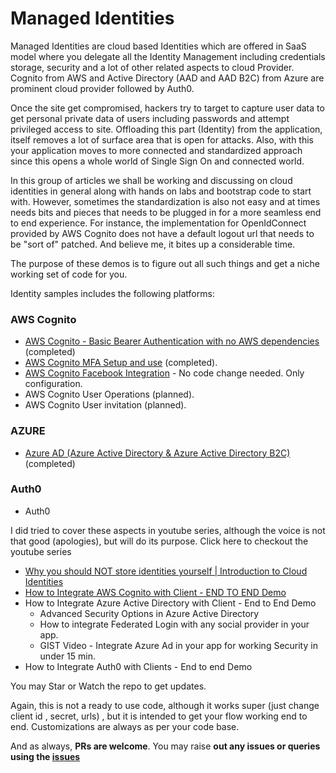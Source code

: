 # Managed Identities

Managed Identities are cloud based Identities which are offered in SaaS model where you delegate all the Identity Management including credentials storage, security and a lot of other related aspects to cloud Provider. Cognito from AWS and Active Directory (AAD and AAD B2C) from Azure are prominent cloud provider followed by Auth0. 

Once the site get compromised, hackers try to target to capture user data to get personal private data of users including passwords and attempt privileged access to site. Offloading this part (Identity) from the application, itself removes a lot of surface area that is open for attacks. Also, with this your application moves to more connected and standardized approach since this opens a whole world of Single Sign On and connected world. 

 

In this group of articles we shall be working and discussing on cloud identities in general along with hands on labs and bootstrap code to start with. However, sometimes the standardization is also not easy and at times needs bits and pieces that needs to be plugged in for a more seamless end to end experience. For instance, the implementation for OpenIdConnect provided by AWS Cognito does not have a default logout url that needs to be "sort of" patched. And believe me, it bites up a considerable time.  

The purpose of these demos is to figure out all such things and get a niche working set of code for you. 



Identity samples includes the following platforms: 

### AWS Cognito
* [AWS Cognito - Basic Bearer Authentication with no AWS dependencies](https://github.com/letsdocoding/cloud-identity-samples/tree/master/AWS-Cognito-Samples/01.%20Basic%20AWS%20Cognito%20Inegration ) (completed)
* [AWS Cognito MFA Setup and use](https://github.com/letsdocoding/cloud-identity-samples/tree/master/AWS-Cognito-Samples/02.%20MFA%20Integration) (completed).
* [AWS Cognito Facebook Integration](https://youtu.be/yFMTLgi1Grc) - No code change needed. Only configuration.
* AWS Cognito User Operations (planned).
* AWS Cognito User invitation (planned).

### AZURE
* [Azure AD (Azure Active Directory  & Azure Active Directory B2C)](https://github.com/letsdocoding/cloud-identity-samples/tree/master/Azure-AD-B2C/Azure-AD-B2C) (completed)

### Auth0
* Auth0

I did tried to cover these aspects in youtube series, although the voice is not that good (apologies), but will do its purpose. Click here to checkout the youtube series

* <a href="https://www.youtube.com/watch?v=PM_ny-nWME4&list=PL3TuugVsz1mOC08d7tBqx6Py-dCG9wwd5&index=1" target="_blank">Why you should NOT store identities yourself | Introduction to Cloud Identities</a> 
* <a href="https://www.youtube.com/watch?v=Gt2emUW9Mpc&list=PL3TuugVsz1mOC08d7tBqx6Py-dCG9wwd5&index=2" target="_blank">How to Integrate AWS Cognito with Client - END TO END Demo</a>
* How to Integrate Azure Active Directory with Client - End to End Demo
  * Advanced Security Options in Azure Active Directory
  * How to integrate Federated Login with any social provider in your app.
  * GIST Video - Integrate Azure Ad in your app for working Security in under 15 min.
* How to Integrate Auth0 with Clients - End to end Demo

You may Star or Watch the repo to get updates.

Again, this is not a ready to use code, although it works super (just change client id , secret, urls) , but it is intended to get your flow working end to end. Customizations are always as per your code base. 

And as always, **PRs are welcome**. You may raise **out any issues or queries using the [issues](https://github.com/letsdocoding/cloud-identity-samples/issues)** 



